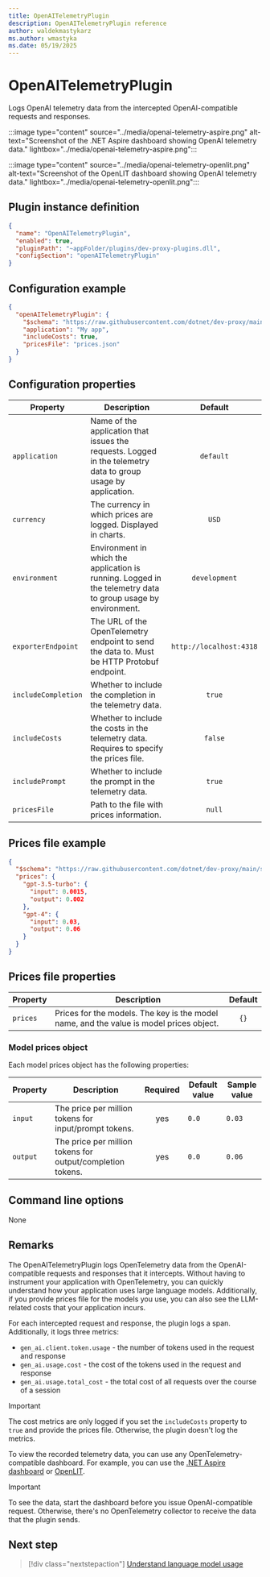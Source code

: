 ```yaml
---
title: OpenAITelemetryPlugin
description: OpenAITelemetryPlugin reference
author: waldekmastykarz
ms.author: wmastyka
ms.date: 05/19/2025
---
```


# OpenAITelemetryPlugin

Logs OpenAI telemetry data from the intercepted OpenAI-compatible requests and responses.

:::image type="content" source="../media/openai-telemetry-aspire.png" alt-text="Screenshot of the .NET Aspire dashboard showing OpenAI telemetry data." lightbox="../media/openai-telemetry-aspire.png":::

:::image type="content" source="../media/openai-telemetry-openlit.png" alt-text="Screenshot of the OpenLIT dashboard showing OpenAI telemetry data." lightbox="../media/openai-telemetry-openlit.png":::

## Plugin instance definition

```json
{
  "name": "OpenAITelemetryPlugin",
  "enabled": true,
  "pluginPath": "~appFolder/plugins/dev-proxy-plugins.dll",
  "configSection": "openAITelemetryPlugin"
}
```

## Configuration example

```json
{
  "openAITelemetryPlugin": {
    "$schema": "https://raw.githubusercontent.com/dotnet/dev-proxy/main/schemas/v0.28.0/openaitelemetryplugin.schema.json",
    "application": "My app",
    "includeCosts": true,
    "pricesFile": "prices.json"
  }
}
```

## Configuration properties

| Property | Description | Default |
| -------- | ----------- | :-----: |
| `application` | Name of the application that issues the requests. Logged in the telemetry data to group usage by application. | `default` |
| `currency` | The currency in which prices are logged. Displayed in charts. | `USD` |
| `environment` | Environment in which the application is running. Logged in the telemetry data to group usage by environment. | `development` |
| `exporterEndpoint` | The URL of the OpenTelemetry endpoint to send the data to. Must be HTTP Protobuf endpoint. | `http://localhost:4318` |
| `includeCompletion` | Whether to include the completion in the telemetry data. | `true` |
| `includeCosts` | Whether to include the costs in the telemetry data. Requires to specify the prices file. | `false` |
| `includePrompt` | Whether to include the prompt in the telemetry data. | `true` |
| `pricesFile` | Path to the file with prices information. | `null` |

## Prices file example

```json
{
  "$schema": "https://raw.githubusercontent.com/dotnet/dev-proxy/main/schemas/v0.28.0/openaitelemetryplugin.pricesfile.schema.json",
  "prices": {
    "gpt-3.5-turbo": {
      "input": 0.0015,
      "output": 0.002
    },
    "gpt-4": {
      "input": 0.03,
      "output": 0.06
    }
  }
}
```

## Prices file properties

| Property | Description | Default |
| -------- | ----------- | :-----: |
| `prices` | Prices for the models. The key is the model name, and the value is model prices object. | `{}` |

### Model prices object

Each model prices object has the following properties:

| Property | Description | Required | Default value | Sample value |
| -------- | ----------- | :------: | ------------- | ------------ |
| `input` | The price per million tokens for input/prompt tokens. | yes | `0.0` | `0.03` |
| `output` | The price per million tokens for output/completion tokens. | yes | `0.0` | `0.06` |

## Command line options

None

## Remarks

The OpenAITelemetryPlugin logs OpenTelemetry data from the OpenAI-compatible requests and responses that it intercepts. Without having to instrument your application with OpenTelemetry, you can quickly understand how your application uses large language models. Additionally, if you provide prices file for the models you use, you can also see the LLM-related costs that your application incurs.

For each intercepted request and response, the plugin logs a span. Additionally, it logs three metrics:

- `gen_ai.client.token.usage` - the number of tokens used in the request and response
- `gen_ai.usage.cost` - the cost of the tokens used in the request and response
- `gen_ai.usage.total_cost` - the total cost of all requests over the course of a session

> [!IMPORTANT]
> The cost metrics are only logged if you set the `includeCosts` property to `true` and provide the prices file. Otherwise, the plugin doesn't log the metrics.

To view the recorded telemetry data, you can use any OpenTelemetry-compatible dashboard. For example, you can use the [.NET Aspire dashboard](/dotnet/aspire/fundamentals/dashboard/standalone) or [OpenLIT](https://openlit.io/).

> [!IMPORTANT]
> To see the data, start the dashboard before you issue OpenAI-compatible request. Otherwise, there's no OpenTelemetry collector to receive the data that the plugin sends.

## Next step

> [!div class="nextstepaction"]
> [Understand language model usage](../how-to/understand-language-model-usage.md)
